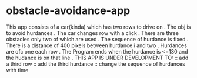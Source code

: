 # obstacle-avoidance-app
This app consists of a car(kinda) which has two rows to drive on .
The obj is to avoid hurdances .
The car changes row with a click .
There are three obstacles only two of which are used .
The sequence of hurdance is fixed .
There is a distance of 400 pixels between hurdance i and two .
Hurdances are ofc one each row .
The Program ends when the hurdance is <=130 and the hudance is on that line .
THIS APP IS UNDER DEVELOPMENT TO:
 :: add a third row 
 :: add the third hurdance 
 :: change the sequence of hurdances with time
